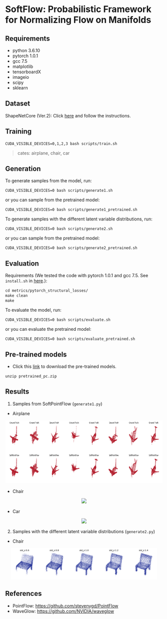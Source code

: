 # SoftFlow: Probabilistic Framework for Normalizing Flow on Manifolds

## Requirements
- python 3.6.10
- pytorch 1.0.1
- gcc 7.5
- matplotlib
- tensorboardX
- imageio
- scipy
- sklearn

## Dataset
ShapeNetCore (Ver.2): Click [here](https://github.com/stevenygd/PointFlow) and follow the instructions. 

## Training
```train
CUDA_VISIBLE_DEVICES=0,1,2,3 bash scripts/train.sh
```
> cates: airplane, chair, car

## Generation

To generate samples from the model, run:

```generate1
CUDA_VISIBLE_DEVICES=0 bash scripts/generate1.sh
```

or you can sample from the pretrained model:
```generate1_pretrained
CUDA_VISIBLE_DEVICES=0 bash scripts/generate1_pretrained.sh
```

To generate samples with the different latent variable distributions, run:

```generate2
CUDA_VISIBLE_DEVICES=0 bash scripts/generate2.sh
```
or you can sample from the pretrained model:
```generate2_pretrained
CUDA_VISIBLE_DEVICES=0 bash scripts/generate2_pretrained.sh
```

## Evaluation

Requirements (We tested the code with pytorch 1.0.1 and gcc 7.5. See `install.sh` in [here](https://github.com/stevenygd/PointFlow).):
```requirements
cd metrics/pytorch_structural_losses/
make clean
make
```

To evaluate the model, run:

```evaluate
CUDA_VISIBLE_DEVICES=0 bash scripts/evaluate.sh
```

or you can evaluate the pretrained model:

```evaluate_pretrained
CUDA_VISIBLE_DEVICES=0 bash scripts/evaluate_pretrained.sh
```

## Pre-trained models
- Click this [link](https://drive.google.com/open?id=1w-hrHth_w0GMyTFEjqywvcjGKJDXgR5e) to download the pre-trained models.
```
unzip pretrained_pc.zip
```

## Results
1. Samples from SoftPointFlow (`generate1.py`)
- Airplane
<p align="center">
    <img src="assets/generate1/airplane/seen/result_seen_2.png" height=200/>
</p>

- Chair
<p align="center">
    <img src="assets/generate1/chair/seen/result_seen_2.png" height=200/>
</p>

- Car
<p align="center">
    <img src="assets/generate1/car/seen/result_seen_2.png" height=200/>
</p>

2. Samples with the different latent variable distributions (`generate2.py`)

- Chair
<p align="center">
    <img src="assets/generate2/chair/result_1.png" height=100/>
</p>

## References
- PointFlow: https://github.com/stevenygd/PointFlow
- WaveGlow: https://github.com/NVIDIA/waveglow